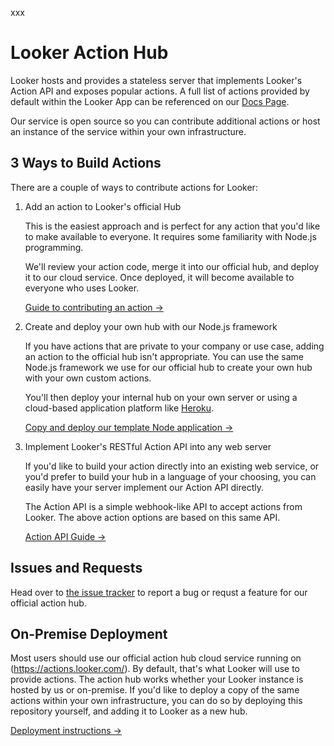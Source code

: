 xxx

# Looker Action Hub

Looker hosts and provides a stateless server that implements Looker's Action API and exposes popular actions. A full list of actions provided by default within the Looker App can be referenced on our [Docs Page](https://docs.looker.com/r/admin/action-hub).

Our service is open source so you can contribute additional actions or host an instance of the service within your own infrastructure.

## 3 Ways to Build Actions

There are a couple of ways to contribute actions for Looker:

1. Add an action to Looker's official Hub

   This is the easiest approach and is perfect for any action that you'd like to make available to everyone. It requires some familiarity with Node.js programming.

   We'll review your action code, merge it into our official hub, and deploy it to our cloud service. Once deployed, it will become available to everyone who uses Looker.

   [Guide to contributing an action &rarr;](docs/adding_actions.md)

2. Create and deploy your own hub with our Node.js framework

   If you have actions that are private to your company or use case, adding an action to the official hub isn't appropriate. You can use the same Node.js framework we use for our official hub to create your own hub with your own custom actions.

   You'll then deploy your internal hub on your own server or using a cloud-based application platform like [Heroku](https://www.heroku.com/).

   [Copy and deploy our template Node application &rarr;](https://github.com/looker/custom-action-hub-example)

3. Implement Looker's RESTful Action API into any web server

   If you'd like to build your action directly into an existing web service, or you'd prefer to build your hub in a language of your choosing, you can easily have your server implement our Action API directly.

   The Action API is a simple webhook-like API to accept actions from Looker. The above action options are based on this same API.

   [Action API Guide &rarr;](docs/action_api.md)

## Issues and Requests

Head over to [the issue tracker](https://github.com/looker-open-source/actions/issues) to report a bug or requst a feature for our official action hub.

## On-Premise Deployment

Most users should use our official action hub cloud service running on (https://actions.looker.com/). By default, that's what Looker will use to provide actions. The action hub works whether your Looker instance is hosted by us or on-premise. If you'd like to deploy a copy of the same actions within your own infrastructure, you can do so by deploying this repository yourself, and adding it to Looker as a new hub.

[Deployment instructions &rarr;](docs/deploying.md)
